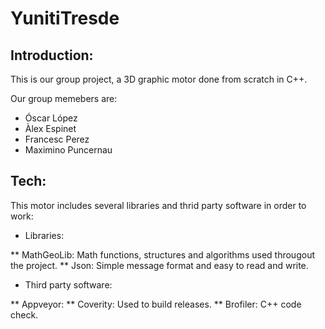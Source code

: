 # YunitiTresde

## Introduction:

This is our group project, a 3D graphic motor done from scratch in C++.

Our group memebers are:

* Óscar López
* Àlex Espinet
* Francesc Perez
* Maximino Puncernau

## Tech:

This motor includes several libraries and thrid party software in order to work:

* Libraries:

** MathGeoLib: Math functions, structures and algorithms used througout the project.
** Json: Simple message format and easy to read and write.

* Third party software:

** Appveyor: 
** Coverity: Used to build releases.
** Brofiler: C++ code check.
